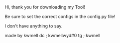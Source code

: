 Hi, thank you for downloading my Tool!

Be sure to set the correct configs in the config.py file!

I don't have anything to say.

made by kwmell dc ; kwmellwyd#0 tg ; kwmell
